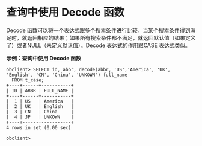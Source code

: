 查询中使用 Decode 函数 
====================================



Decode 函数可以将一个表达式跟多个搜索条件进行比较。当某个搜索条件得到满足时，就返回相应的结果；如果所有搜索条件都不满足，就返回默认值（如果定义了）或者NULL（未定义默认值）。Decode 表达式的作用跟CASE 表达式类似。

**示例：查询中使用 Decode 函数** 

    obclient> SELECT id, abbr, decode(abbr, 'US','America', 'UK', 'English', 'CN', 'China', 'UNKOWN') full_name
      FROM t_case;
    +----+------+-----------+
    | ID | ABBR | FULL_NAME |
    +----+------+-----------+
    |  1 | US   | America   |
    |  2 | UK   | English   |
    |  3 | CN   | China     |
    |  4 | JP   | UNKOWN    |
    +----+------+-----------+
    4 rows in set (0.00 sec)
    
    obclient>


